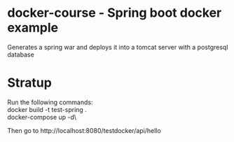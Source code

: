 # docker-course - Spring boot docker example
Generates a spring war and deploys it into a tomcat server with a postgresql database

# Stratup
Run the following commands:\
docker build -t test-spring .\
docker-compose up -d\

Then go to http://localhost:8080/testdocker/api/hello



